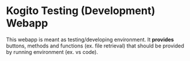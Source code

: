 Kogito Testing (Development) Webapp
==================================

This webapp is meant as testing/developing environment. It **provides** buttons, methods and functions (ex. file retrieval) that should be provided by running environment (ex. vs code).
